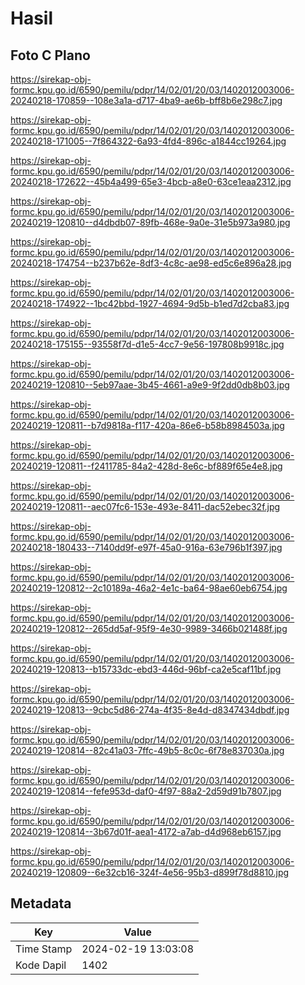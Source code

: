 # Hasil

## Foto C Plano

https://sirekap-obj-formc.kpu.go.id/6590/pemilu/pdpr/14/02/01/20/03/1402012003006-20240218-170859--108e3a1a-d717-4ba9-ae6b-bff8b6e298c7.jpg

https://sirekap-obj-formc.kpu.go.id/6590/pemilu/pdpr/14/02/01/20/03/1402012003006-20240218-171005--7f864322-6a93-4fd4-896c-a1844cc19264.jpg

https://sirekap-obj-formc.kpu.go.id/6590/pemilu/pdpr/14/02/01/20/03/1402012003006-20240218-172622--45b4a499-65e3-4bcb-a8e0-63ce1eaa2312.jpg

https://sirekap-obj-formc.kpu.go.id/6590/pemilu/pdpr/14/02/01/20/03/1402012003006-20240219-120810--d4dbdb07-89fb-468e-9a0e-31e5b973a980.jpg

https://sirekap-obj-formc.kpu.go.id/6590/pemilu/pdpr/14/02/01/20/03/1402012003006-20240218-174754--b237b62e-8df3-4c8c-ae98-ed5c6e896a28.jpg

https://sirekap-obj-formc.kpu.go.id/6590/pemilu/pdpr/14/02/01/20/03/1402012003006-20240218-174922--1bc42bbd-1927-4694-9d5b-b1ed7d2cba83.jpg

https://sirekap-obj-formc.kpu.go.id/6590/pemilu/pdpr/14/02/01/20/03/1402012003006-20240218-175155--93558f7d-d1e5-4cc7-9e56-197808b9918c.jpg

https://sirekap-obj-formc.kpu.go.id/6590/pemilu/pdpr/14/02/01/20/03/1402012003006-20240219-120810--5eb97aae-3b45-4661-a9e9-9f2dd0db8b03.jpg

https://sirekap-obj-formc.kpu.go.id/6590/pemilu/pdpr/14/02/01/20/03/1402012003006-20240219-120811--b7d9818a-f117-420a-86e6-b58b8984503a.jpg

https://sirekap-obj-formc.kpu.go.id/6590/pemilu/pdpr/14/02/01/20/03/1402012003006-20240219-120811--f2411785-84a2-428d-8e6c-bf889f65e4e8.jpg

https://sirekap-obj-formc.kpu.go.id/6590/pemilu/pdpr/14/02/01/20/03/1402012003006-20240219-120811--aec07fc6-153e-493e-8411-dac52ebec32f.jpg

https://sirekap-obj-formc.kpu.go.id/6590/pemilu/pdpr/14/02/01/20/03/1402012003006-20240218-180433--7140dd9f-e97f-45a0-916a-63e796b1f397.jpg

https://sirekap-obj-formc.kpu.go.id/6590/pemilu/pdpr/14/02/01/20/03/1402012003006-20240219-120812--2c10189a-46a2-4e1c-ba64-98ae60eb6754.jpg

https://sirekap-obj-formc.kpu.go.id/6590/pemilu/pdpr/14/02/01/20/03/1402012003006-20240219-120812--265dd5af-95f9-4e30-9989-3466b021488f.jpg

https://sirekap-obj-formc.kpu.go.id/6590/pemilu/pdpr/14/02/01/20/03/1402012003006-20240219-120813--b15733dc-ebd3-446d-96bf-ca2e5caf11bf.jpg

https://sirekap-obj-formc.kpu.go.id/6590/pemilu/pdpr/14/02/01/20/03/1402012003006-20240219-120813--9cbc5d86-274a-4f35-8e4d-d8347434dbdf.jpg

https://sirekap-obj-formc.kpu.go.id/6590/pemilu/pdpr/14/02/01/20/03/1402012003006-20240219-120814--82c41a03-7ffc-49b5-8c0c-6f78e837030a.jpg

https://sirekap-obj-formc.kpu.go.id/6590/pemilu/pdpr/14/02/01/20/03/1402012003006-20240219-120814--fefe953d-daf0-4f97-88a2-2d59d91b7807.jpg

https://sirekap-obj-formc.kpu.go.id/6590/pemilu/pdpr/14/02/01/20/03/1402012003006-20240219-120814--3b67d01f-aea1-4172-a7ab-d4d968eb6157.jpg

https://sirekap-obj-formc.kpu.go.id/6590/pemilu/pdpr/14/02/01/20/03/1402012003006-20240219-120809--6e32cb16-324f-4e56-95b3-d899f78d8810.jpg


## Metadata

| Key        | Value               |
| ---------- | ------------------- |
| Time Stamp | 2024-02-19 13:03:08 |
| Kode Dapil | 1402                |



